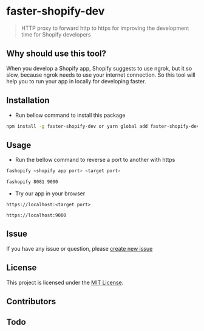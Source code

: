 # faster-shopify-dev

> HTTP proxy to forward http to https for improving the development time for Shopify developers

## Why should use this tool?

When you develop a Shopify app, Shopify suggests to use ngrok, but it so slow, because ngrok needs to use your internet connection. 
So this tool will help you to run your app in locally for developing faster.

## Installation

* Run bellow command to install this package

```bash
npm install -g faster-shopify-dev or yarn global add faster-shopify-dev
```

## Usage

* Run the bellow command to reverse a port to another with https

```bash
fashopify <shopify app port> <target port>
```

```bash
fashopify 8081 9000
```

* Try our app in your browser

```text
https://localhost:<target port>
```

```text
https://localhost:9000
```

## Issue

If you have any issue or question, please [create new issue](https://github.com/baorv/faster-shopify-dev/issues/new)

## License

This project is licensed under the [MIT License](LICENSE.md).

## Contributors

## Todo
